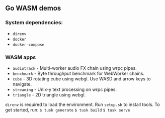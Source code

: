## Go WASM demos

### System dependencies:
* `direnv`
* `docker`
* `docker-compose`

### WASM apps
* `audiotrack` - Multi-worker audio FX chain using wrpc pipes.
* `benchmark` - Byte throughput benchmark for WebWorker chains.
* `cube` - 3D rotating cube using webgl. Use WASD and arrow keys to navigate.
* `streaming` - Unix-y text processing on wrpc pipes.
* `triangle` - 2D triangle using webgl.

`direnv` is required to load the environment. Run `setup.sh` to install tools.
To get started, run:
`$ tusk generate`
`$ tusk build`
`$ tusk serve`
